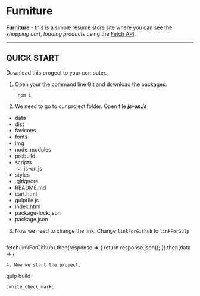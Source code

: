 # Furniture
**Furniture** - this is a simple resume store site where you can see the *shopping cart*, *loading products* using the [Fetch API](https://developer.mozilla.org/en-US/docs/Web/API/Fetch_API/Using_Fetch).
___
## QUICK START
Download this progect to your computer.
1. Open your the command line Git and download the packages.
   ```
    npm i
   ```
2. We need to go to our project folder. Open file ***js-on.js***
* data
* dist
* favicons
* fonts
* img
* node_modules
* prebuild
* scripts
  * js-on.js 
* styles
* .gitignore
* README.md
* cart.html
* gulpfile.js
* index.html
* package-lock.json
* package.json
3. Now we need to change the link. Change `linkForGithub` to `linkForGulp`
   ```JavaScript
  fetch(linkForGithub).then(response => {
    return response.json();
  }).then(data => {
   ```
4. Now we start the project.
   ```
   gulp build
   ```
:white_check_mark: